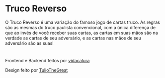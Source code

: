 # Truco Reverso

O Truco Reverso é uma variação do famoso jogo de cartas truco.
As regras são as mesmas do truco paulista convencional, com a única diferença de
que ao invés de você receber suas cartas, as cartas em suas mãos são na verdade 
as cartas de seu adversário, e as cartas nas mãos de seu adversário são as suas!

#

Frontend e Backend feitos por <a href="https://github.com/vidacalura/"> vidacalura </a>


Design feito por <a href="https://github.com/TulioTheGreat/"> TulioTheGreat </a>
